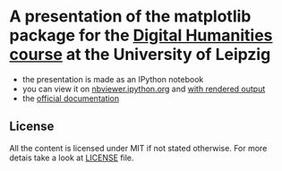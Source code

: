 # A presentation of the matplotlib package for the [Digital Humanities course](http://www.dh.uni-leipzig.de/wo/) at the University of Leipzig

- the presentation is made as an IPython notebook
- you can view it on [nbviewer.ipython.org](http://nbviewer.ipython.org/github/KLINGTdotNET/matplotlib-presentation/blob/master/matplotlib-presentation.ipynb) and [with rendered output](http://nbviewer.ipython.org/github/KLINGTdotNET/matplotlib-presentation/blob/master/matplotlib-presentation_w_output.ipynb)
- the [official documentation](http://matplotlib.org/contents.html)

## License

All the content is licensed under MIT if not stated otherwise. For more detais take a look at [LICENSE](./LICENSE) file.
